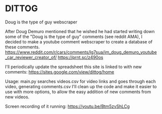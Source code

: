# DITTOG
Doug is the type of guy webscraper 

After Doug Demuro mentioned that he wished he had started writing down some of the "Doug is the type of guy" comments (see reddit AMA), I decided to make a youtube comment webscraper to create a database of these comments. 
https://www.reddit.com/r/cars/comments/lg7sua/im_doug_demuro_youtube_car_reviewer_creator_of/
https://prnt.sc/z490os

I'll periodically update the spreadsheet this site is linked to with new comments: https://sites.google.com/view/dittog/home

Usage: main.py searches videos.csv for video links and goes through each video, generating comments.csv
I'll clean up the code and make it easier to use with more options, to allow the easy addition of new comments from new videos. 

Screen recording of it running: https://youtu.be/Btm5zvShLCg
